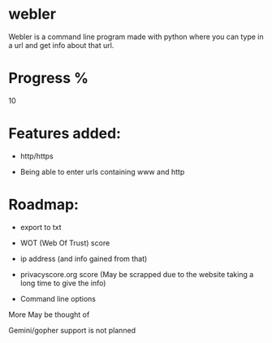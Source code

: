 # webler
Webler is a command line program made with python where you can type in a url and get info about that url.

# Progress %
10

# Features added:
- http/https

- Being able to enter urls containing www and http

# Roadmap:
- export to txt

- WOT (Web Of Trust) score

- ip address (and info gained from that)

- privacyscore.org score (May be scrapped due to the website taking a long time to give the info)

- Command line options

More May be thought of

Gemini/gopher support is not planned
